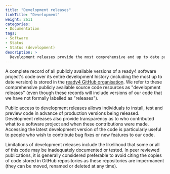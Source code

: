```yaml
---
title: "Development releases"
linkTitle: "Development"
weight: 2611
categories: 
- Documentation
tags:
- Software
- Status
- Status (development)
description: >
  Development releases provide the most comprehensive and up to date public record of a ready4 project's source code but may be poorly documented and tested.
---
```


A complete record of all publicly available versions of a ready4 software project's code over its entire development history (including the most up to date version) is stored in the [ready4 GitHub organisation](https://github.com/ready4-dev). We refer to these comprehensive publicly available source code resources as "development releases" (even though these records will include versions of our code that we have not formally labelled as "releases"). 

Public access to development releases allows individuals to install, test and preview code in advance of production versions being released. Development releases also provide transparency as to who contributed what to a software project and when these contributions were made. Accessing the latest development version of the code is particularly useful to people who wish to contribute bug fixes or new features to our code. 

Limitations of development releases include the likelihood that some or all of this code may be inadequately documented or tested. In peer reviewed publications, it is generally considered preferable to avoid citing the copies of code stored in GitHub repositories  as these repositories are impermanent (they can be moved, renamed or deleted at any time).

